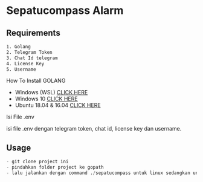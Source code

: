 # Sepatucompass Alarm



## Requirements

```bash
1. Golang
2. Telegram Token
3. Chat Id telegram
4. License Key
5. Username
```
How To Install GOLANG 

- Windows (WSL) [CLICK HERE](https://sal.as/post/install-golan-on-wsl/)
- Windows 10 [CLICK HERE](https://www.freecodecamp.org/news/setting-up-go-programming-language-on-windows-f02c8c14e2f/)
- Ubuntu 18.04 & 16.04 [CLICK HERE](https://tecadmin.net/install-go-on-ubuntu/) 


Isi File .env

isi file .env dengan telegram token, chat id, license key dan username.

## Usage

```python
- git clone project ini
- pindahkan folder project ke gopath
- lalu jalankan dengan command ./sepatucompass untuk linux sedangkan untuk windows tinggal buka sepatucompass.exe
```